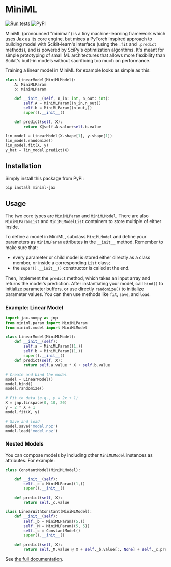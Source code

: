 # MiniML

[![Run tests](https://github.com/stur86/miniml/actions/workflows/test.yml/badge.svg?branch=main)](https://github.com/stur86/miniml/actions/workflows/test.yml)
![PyPI](https://img.shields.io/pypi/v/miniml-jax?label=pypi%20package)

MiniML (pronounced "minimal") is a tiny machine-learning framework which uses [Jax](https://github.com/jax-ml/jax) as its core engine, but mixes a PyTorch
inspired approach to building model with Scikit-learn's interface (using the `.fit` and `.predict` methods), and is powered by SciPy's optimization algorithms. It's meant for simple prototyping of small ML architectures that allows more flexibility than Scikit's built-in models without sacrificing too much on performance.

 Training a linear model in MiniML for example looks as simple as this:

```py
class LinearModel(MiniMLModel):
    A: MiniMLParam
    b: MiniMLParam

    def __init__(self, n_in: int, n_out: int):
        self.A = MiniMLParam((n_in,n_out))
        self.b = MiniMLParam((n_out,))
        super().__init__()

    def predict(self, X):
        return X@self.A.value+self.b.value

lin_model = LinearModel(X.shape[1], y.shape[1])
lin_model.randomize()
lin_model.fit(X, y)
y_hat = lin_model.predict(X)
```

## Installation

Simply install this package from PyPi:

```bash
pip install miniml-jax
```

## Usage

The two core types are `MiniMLParam` and `MiniMLModel`. There are also `MiniMLParamList` and `MiniMLModelList` containers to store multiple of either inside.

To define a model in MiniML, subclass `MiniMLModel` and define your parameters as `MiniMLParam` attributes in the `__init__` method. Remember to make sure that:

* every parameter or child model is stored either directly as a class member, or inside a corresponding `List` class;
* the `super().__init__()` constructor is called at the end.


Then, implement the `predict` method, which takes an input array and returns the model's prediction. After instantiating your model, call `bind()` to initialize parameter buffers, or use directly `randomize()` to initialize parameter values. You can then use methods like `fit`, `save`, and `load`.

### Example: Linear Model

```python
import jax.numpy as jnp
from miniml.param import MiniMLParam
from miniml.model import MiniMLModel

class LinearModel(MiniMLModel):
    def __init__(self):
        self.a = MiniMLParam((1,))
        self.b = MiniMLParam((1,))
        super().__init__()
    def predict(self, X):
        return self.a.value * X + self.b.value

# Create and bind the model
model = LinearModel()
model.bind()
model.randomize()

# Fit to data (e.g., y = 2x + 1)
X = jnp.linspace(0, 10, 20)
y = 2 * X + 1
model.fit(X, y)

# Save and load
model.save('model.npz')
model.load('model.npz')
```

### Nested Models

You can compose models by including other `MiniMLModel` instances as attributes. For example:

```python
class ConstantModel(MiniMLModel):

    def __init__(self):
        self._c = MiniMLParam((1,))
        super().__init__()

    def predict(self, X):
        return self._c.value

class LinearWithConstant(MiniMLModel):
    def __init__(self):
        self._b = MiniMLParam((5,))
        self._M = MiniMLParam((5, 5))
        self._c = ConstantModel()
        super().__init__()

    def predict(self, X):
        return self._M.value @ X + self._b.value[:, None] + self._c.predict(X)
```

See [the full documentation](https://stur86.github.io/miniml/).